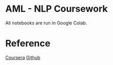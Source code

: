 # AML - NLP Coursework

All notebooks are run in Google Colab. 


# Reference

[Coursera](https://www.coursera.org/learn/language-processing)
[Github](https://github.com/hse-aml/natural-language-processing)
